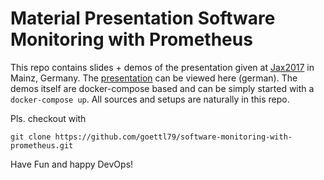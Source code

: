 # Material Presentation Software Monitoring with Prometheus 

This repo contains slides + demos of the presentation given at [Jax2017](https://jax.de/) in Mainz, Germany. The [presentation](prometheus-slides.md) can be viewed here (german). The demos itself are docker-compose based and can be simply started with a ```docker-compose up```. All sources and setups are naturally in this repo.

Pls. checkout with
```
git clone https://github.com/goettl79/software-monitoring-with-prometheus.git
```

Have Fun and happy DevOps!

